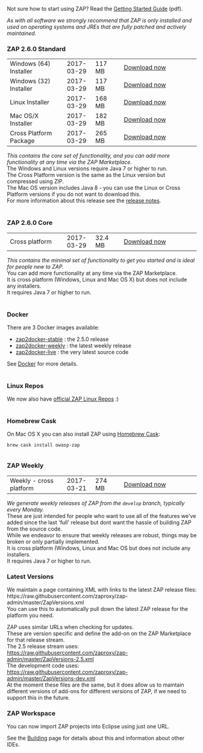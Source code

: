 Not sure how to start using ZAP? Read the [Getting Started Guide](https://github.com/zaproxy/zaproxy/releases/download/2.5.0/ZAPGettingStartedGuide-2.5.pdf) (pdf).

_As with all software we strongly recommend that ZAP is only installed and used on operating systems and JREs that are fully patched and actively maintained._

### ZAP 2.6.0 Standard

<table width='80%'>
<tr>
<td width='30%'>Windows (64) Installer</td><td width='15%'>2017-03-29</td><td width='15%'>117 MB</td><td><a href='https://github.com/zaproxy/zaproxy/releases/download/2.6.0/ZAP_2_6_0_windows.exe'>Download now</a></td>
</tr>
<tr>
<td width='30%'>Windows (32) Installer</td><td width='15%'>2017-03-29</td><td width='15%'>117 MB</td><td><a href='https://github.com/zaproxy/zaproxy/releases/download/2.6.0/ZAP_2_6_0_windows-x32.exe'>Download now</a></td>
</tr>
<tr>
<td width='30%'>Linux Installer</td><td width='15%'>2017-03-29</td><td width='15%'>168 MB</td><td><a href='https://github.com/zaproxy/zaproxy/releases/download/2.6.0/ZAP_2_6_0_unix.sh'>Download now</a></td>
</tr>
<tr>
<td width='30%'>Mac OS/X Installer</td><td width='15%'>2017-03-29</td><td width='15%'>182 MB</td><td><a href='https://github.com/zaproxy/zaproxy/releases/download/2.6.0/ZAP_2_6_0_macos.dmg'>Download now</a></td>
</tr>
<tr>
<td width='30%'>Cross Platform Package</td><td width='15%'>2017-03-29</td><td width='15%'>265 MB</td><td><a href='https://github.com/zaproxy/zaproxy/releases/download/2.6.0/ZAP_2.6.0_Crossplatform.zip'>Download now</a></td>
</tr>

</table>

_This contains the core set of functionality, and you can add more functionality at any time via the ZAP Marketplace._<br>
The Windows and Linux versions require Java 7 or higher to run.<br>
The Cross Platform version is the same as the Linux version but compressed using ZIP.<br>
The Mac OS version includes Java 8 - you can use the Linux or Cross Platform versions if you do not want to download this.<br>
For more information about this release see the <a href='https://github.com/zaproxy/zap-core-help/wiki/HelpReleases2_6_0'>release notes</a>.<br>
<br>
<h3>ZAP 2.6.0 Core</h3>

<table width='80%'>
<tr>
<td width='30%'>Cross platform</td><td width='15%'>2017-03-29</td><td width='15%'>32.4 MB</td><td><a href='https://github.com/zaproxy/zaproxy/releases/download/2.6.0/ZAP_2.6.0_Core.tar.gz'>Download now</a></td>
</tr>
</table>

<i>This contains the minimal set of functionality to get you started and is ideal for people new to ZAP.</i><br>
You can add more functionality at any time via the ZAP Marketplace.<br>
It is cross platform (Windows, Linux and Mac OS X) but does not include any installers.<br>
It requires Java 7 or higher to run.<br>
<br>
<h3>Docker</h3>

There are 3 Docker images available:<br>
<ul><li><a href='https://registry.hub.docker.com/u/owasp/zap2docker-stable/'>zap2docker-stable</a> : the 2.5.0 release<br>
</li><li><a href='https://registry.hub.docker.com/u/owasp/zap2docker-weekly/'>zap2docker-weekly</a> : the latest weekly release</li>
</li><li><a href='https://registry.hub.docker.com/u/owasp/zap2docker-live/'>zap2docker-live</a> : the very latest source code</li></ul>

See <a href='Docker'>Docker</a> for more details.<br>
<br>
<h3>Linux Repos</h3>
We now also have <a href='https://software.opensuse.org/download.html?project=home%3Acabelo&package=owasp-zap'>official ZAP Linux Repos</a> :)<br>
<br>
<h3>Homebrew Cask</h3>
On Mac OS X you can also install ZAP using <a href='http://caskroom.io/'>Homebrew Cask</a>:<br>
<pre><code>brew cask install owasp-zap<br>
</code></pre>

<h3>ZAP Weekly</h3>

<table width='80%'>
<tr>
<td width='30%'>Weekly - cross platform</td><td width='15%'>2017-03-21</td><td width='15%'>274 MB</td><td><a href='https://github.com/zaproxy/zaproxy/releases/download/w2017-03-21/ZAP_WEEKLY_D-2017-03-21.zip'>Download now</a></td>
</tr>
</table>

<i>We generate weekly releases of ZAP from the `develop` branch, typically every Monday.</i><br>
These are just intended for people who want to use all of the features we've added since the last 'full' release but dont want the hassle of building ZAP from the source code.<br>
While we endeavor to ensure that weekly releases are robust, things may be broken or only partially implemented.<br>
It is cross platform (Windows, Linux and Mac OS but does not include any installers.<br>
It requires Java 7 or higher to run.<br>

<h3>Latest Versions</h3>
We maintain a page containing XML with links to the latest ZAP release files: https://raw.githubusercontent.com/zaproxy/zap-admin/master/ZapVersions.xml<br>
You can use this to automatically pull down the latest ZAP release for the platform you need.

ZAP uses similar URLs when checking for updates.<br>
These are version specific and define the add-on on the ZAP Marketplace for that release stream.<br>
The 2.5 release stream uses: https://raw.githubusercontent.com/zaproxy/zap-admin/master/ZapVersions-2.5.xml<br>
The development code uses: https://raw.githubusercontent.com/zaproxy/zap-admin/master/ZapVersions-dev.xml<br>
At the moment these files are the same, but it does allow us to maintain different versions of add-ons for different versions of ZAP, if we need to support this in the future.

<h3>ZAP Workspace</h3>
You can now import ZAP projects into Eclipse using just one URL.

See the [Building](Building) page for details about this and information about other IDEs.